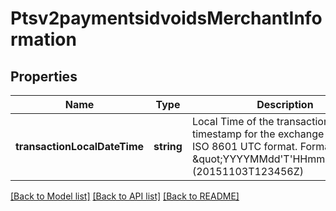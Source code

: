 # Ptsv2paymentsidvoidsMerchantInformation

## Properties
Name | Type | Description | Notes
------------ | ------------- | ------------- | -------------
**transactionLocalDateTime** | **string** | Local Time of the transaction Set the timestamp for the exchange rate by ISO 8601 UTC format. Format: \&quot;YYYYMMdd&#39;T&#39;HHmmss&#39;Z&#39;\&quot;  (20151103T123456Z) | [optional] 

[[Back to Model list]](../README.md#documentation-for-models) [[Back to API list]](../README.md#documentation-for-api-endpoints) [[Back to README]](../README.md)



